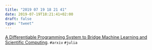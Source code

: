 ```yaml
---
title: "2019 07 19 18 21 41"
date: 2019-07-19T18:21:41+02:00
draft: false
type: "tweet"
---
```

[A Differentiable Programming System to Bridge Machine Learning and Scientific Computing](https://arxiv.org/abs/1907.07587). `#arxiv` `#julia`
